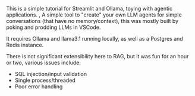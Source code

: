 
This is a simple tutorial for Streamlit and Ollama, toying with agentic
applications. , A simple tool to "create" your own LLM agents for simple conversations (that have no memory/context), this was mostly built by poking and prodding LLMs in VSCode.

It requires Ollama and llama3.1 running locally, as well as a Postgres and Redis instance.

There is not significant extensibility here to RAG, but it was fun for an hour or two, various issues include:
- SQL injection/input validation
- Single process/threaded
- Poor error handling


